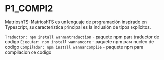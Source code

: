 # P1_COMPI2
MatrioshTS: MatrioshTS es un lenguaje de programación inspirado en Typescript, su característica principal es la inclusión de tipos explícitos.

`Traductor: npm install wannantraduction` - paquete npm para traductor de codigo
`Ejecutar: npm install wannancore` - paquete npm para nucleo de codigo
`Compilador: npm install wannancompile` - paquete npm para compilacion de codigo
